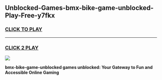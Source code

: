 
## Unblocked-Games-bmx-bike-game-unblocked-Play-Free-y7fkx
<h3>
<a href="https://premium76.site?title=bmx-bike-game-unblocked&ref=23A">CLICK TO PLAY</a></h3>
<hr>

<h3>
<a href="https://premium76.site?title=bmx-bike-game-unblocked&ref=23A">CLICK 2 PLAY</a>
  
</h3>

<a href="https://premium76.site?title=bmx-bike-game-unblocked&ref=23A"><img src="https://clearcache.store/games.png"></a>


**bmx-bike-game-unblocked games unblocked: Your Gateway to Fun and Accessible Online Gaming**
